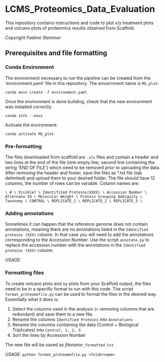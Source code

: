 # LCMS_Proteomics_Data_Evaluation
This repository contains instructions and code to plot x/y treatment plots and volcano plots of proteomics results obtained from Scaffold. 

*Copyright Fadime Stemmer*

## Prerequisites and file formatting
### Conda Environment
The environment necessary to run the pipeline can be created from the 'environment.yaml' file in this repository. The enviornment name is `MS_plot`: 

`conda envs create -f environment.yaml`

Once the environment is done building, check that the new environment was installed correctly:

`conda info --envs`

Activate the environment: 

`conda activate MS_plot`

### Pre-formatting
The files downloaded from scaffold are `.xls` files and contain a header and two lines at the end of the file (one empty line, second line containing the string 'END OF FILE') which need to be removed prior to uploading the data. After removing the header and footer, save the files as *.txt file (tab delimited) and upload them to your desired folder. The file should have 12 columns, the number of rows can be variable. Column names are: 

`\ # \ Visible? \ Identifited Proteins(XXXX) \ Accession Number \ Alternate ID \ Molecular Weight \ Protein Grouping Ambiguity \ Taxonomy \ CONTROL \ REPLICATE_1 \ REPLICATE_2 \ REPLICATE_3 \`

### Adding annotations
Sometimes it can happen that the reference genome does not contain annotations, meaning there are no annotations listed in the `Identified proteins (XXX)` column. In that case you will need to add the annotations corresponding to the Accession Number. Use the script `annotate.py` to replace the accession number with the annotations in the `Identified proteins (XXX)` column. 

USAGE: 

### Formatting files
To create volcano plots and xy plots from your Scaffold output, the files need to be in a specific format to run with this code. The script `format_proteomefile.py` can be used to format the files in the desired way. Essentially what it does is: 
1. Select the columns used in the analysis (= removing columns that are redundant) and save them to a new file. 
2. Rename the columns `Identified Proteins` into `Annotations`
3. Rename the columns containing the data (Control + Biological Triplicates) into `Control, 1, 2, 3`
4. Sort the lines by Accession Number

The new file will be saved as *filename*`_formatted.txt`

USAGE: `python format_proteomefile.py <foldername>`

